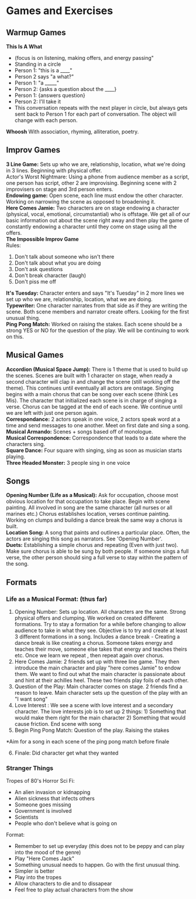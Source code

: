 # Games and Exercises

## Warmup Games
**This Is A What**
- (focus is on listening, making offers, and energy passing"  
- Standing in a circle  
- Person 1: "this is a ____"  
- Person 2 says "a what?"  
- Person 1: "a _____"  
- Person 2: {asks a question about the ____}  
- Person 1: {answers question}  
- Person 2: I'll take it  
- This conversation repeats with the next player in circle, but always gets sent back to Person 1 for each part of conversation. The object will change with each person.  

**Whoosh** With association, rhyming, alliteration, poetry.  

## Improv Games
**3 Line Game:** Sets up who we are, relationship, location, what we're doing in 3 lines. Beginning with physical offer.  
Actor's Worst Nightmare: Using a phone from audience member as a script, one person has script, other 2 are improvising. Beginning scene with 2 improvisers on stage and 3rd person enters.  
**Endowing game:** Open scene, each line must endow the other character. Working on narrowing the scene as opposed to broadening it.  
**Here Comes Jamie:** Two characters are on stage endowing a character (physical, vocal, emotional, circumstantial) who is offstage. We get all of our basic information out about the scene right away and then play the game of constantly endowing a character until they come on stage using all the offers.  
**The Impossible Improv Game**  
Rules:
1. Don't talk about someone who isn't there  
2. Don't talk about what you are doing  
3. Don't ask questions  
4. Don't break character (laugh)  
5. Don't piss me off  

**It's Tuesday:** Character enters and says "It's Tuesday" in 2 more lines we set up who we are, relationship, location, what we are doing.  
**Typewriter:**  One character narrates from that side as if they are writing the scene. Both scene members and narrator create offers. Looking for the first unusual thing.  
**Ping Pong Match:** Worked on raising the stakes. Each scene should be a strong YES or NO for the question of the play. We will be continuing to work on this.  



## Musical Games
**Accordion (Musical Space Jump):** There is 1 theme that is used to build up the scenes. Scenes are built with 1 character on stage, when ready a second character will clap in and change the scene (still working off the theme). This continues until eventually all actors are onstage. Singing begins with a main chorus that can be song over each scene (think Les Mis). The character that initialized each scene is in charge of singing a verse. Chorus can be tagged at the end of each scene. We continue until we are left with just one person again.  
**Correspondance:**  2 actors speak in one voice, 2 actors speak word at a time and send messages to one another. Meet on first date and sing a song.  
**Musical Armando:** Scenes + songs based off of monologue.  
**Musical Correspondence:** Correspondence that leads to a date where the characters sing.  
**Square Dance:** Four square with singing, sing as soon as musician starts playing.  
**Three Headed Monster:** 3 people sing in one voice  

## Songs
**Opening Number (Life as a Musical):** Ask for occupation, choose most obvious location for that occupation to take place. Begin with scene painting. All involved in song are the same character (all nurses or all marines etc.) Chorus establishes location, verses continue painting. Working on clumps and building a dance break the same way a chorus is built.  
**Location Song:** A song that paints and outlines a particular place. Often, the actors are singing this song as narrators. See 'Opening Number'.  
**Duets:** Establishing a simple chorus and repeating (Even with just two). Make sure chorus is able to be sung by both people. If someone sings a full verse, the other person should sing a full verse to stay within the pattern of the song.  

## Formats
### Life as a Musical Format: (thus far)

1. Opening Number: Sets up location. All characters are the same. Strong physical offers and clumping. We worked on created different formations. Try to stay a formation for a while before changing to allow audience to take in what they see. Objective is to try and create at least 3 different formations in a song. Includes a dance break - Creating a dance break is like creating a chorus. Someone takes energy and teaches their move, someone else takes that energy and teaches theirs etc. Once we learn we repeat , then repeat again over chorus.  
2. Here Comes Jamie: 2 friends set up with three line game. They then introduce the main character and play "here comes Jamie" to endow them. We want to find out what the main character is passionate about and hint at their achilles heel. These two friends play foils of each other.  
3. Question of the Play: Main character comes on stage. 2 friends find a reason to leave. Main character sets up the question of the play with an "I want song"  
4. Love Interest : We see a scene with love interest and a secondary character. The love interests job is to set up 2 things: 1) Something that would make them right for the main character 2) Something that would cause friction. End scene with song  
5. Begin Ping Pong Match: Question of the play. Raising the stakes  

*Aim for a song in each scene of the ping pong match before finale  

6. Finale: Did character get what they wanted  

### Stranger Things

Tropes of 80's Horror Sci Fi:

- An alien invasion or kidnapping
- Alien sickness that infects others
- Someone goes missing
- Government is involved
- Scientists
- People who don't believe what is going on

Format:
- Remember to set up everyday (this does not to be peppy and can play into the mood of the genre)
- Play "Here Comes Jack"
- Something unusual needs to happen. Go with the first unusual thing.
- Simpler is better 
- Play into the tropes
- Allow characters to die and to dissapear
- Feel free to play actual characters from the show

